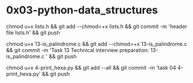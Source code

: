 # 0x03-python-data_structures

chmod u+x lists.h && git add --chmod=+x lists.h && git commit -m 'header file lists.h' && git push


chmod u+x 13-is_palindrome.c  && git add --chmod=+x 13-is_palindrome.c  && git commit -m 'Task 13  Technical interview preparation: 13-is_palindrome.c ' && git push

chmod u+x 4-print_hexa.py && git add --all && git commit -m 'task 04 4-print_hexa.py' && git push
